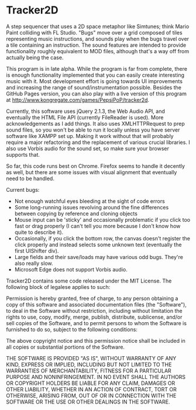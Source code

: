 # Tracker2D
A step sequencer that uses a 2D space metaphor like Simtunes; think Mario Paint colliding with FL Studio. "Bugs" move over a grid composed of tiles representing music instructions, and sounds play when the bugs travel over a tile containing an instruction. The sound features are intended to provide functionality roughly equivalent to MOD files, although that's a way off from actually being the case.

This program is in late alpha. While the program is far from complete, there is enough functionality implemented that you can easily create interesting music with it. Most development effort is going towards UI improvements and increasing the range of sound/instrumentation possible. Besides the GitHub Pages version, you can also play with a live version of this program at http://www.kongregate.com/games/PepsiPoP/tracker2d.

Currently, this software uses jQuery 2.1.3, the Web Audio API, and eventually the HTML File API (currently FileReader is used). More acknowledgements as I add things. It also uses XMLHTTPRequest to prep sound files, so you won't be able to run it locally unless you have server software like XAMPP set up. Making it work without that will probably require a major refactoring and the replacement of various crucial libraries. I also use Vorbis audio for the sound set, so make sure your browser supports that.

So far, this code runs best on Chrome. Firefox seems to handle it decently as well, but there are some issues with visual alignment that eventually need to be handled.

Current bugs:
- Not enough watchful eyes bleeding at the sight of code errors
- Some long-running issues revolving around the fine differences between copying by reference and cloning objects
- Mouse input can be 'sticky' and occasionally problematic if you click too fast or drag properly (I can't tell you more because I don't know how quite to describe it).
- Occasionally, if you click the bottom row, the canvas doesn't register the click properly and instead selects some unknown text (eventually the first UIShifter div).
- Large fields and their save/loads may have various odd bugs. They're also really slow.
- Microsoft Edge does not support Vorbis audio.

Tracker2D contains some code released under the MIT License. The following block of legalese applies to such:

Permission is hereby granted, free of charge, to any person obtaining a copy of this software and associated documentation files (the "Software"), to deal in the Software without restriction, including without limitation the rights to use, copy, modify, merge, publish, distribute, sublicense, and/or sell copies of the Software, and to permit persons to whom the Software is furnished to do so, subject to the following conditions:

The above copyright notice and this permission notice shall be included in all copies or substantial portions of the Software.

THE SOFTWARE IS PROVIDED "AS IS", WITHOUT WARRANTY OF ANY KIND, EXPRESS OR IMPLIED, INCLUDING BUT NOT LIMITED TO THE WARRANTIES OF MERCHANTABILITY, FITNESS FOR A PARTICULAR PURPOSE AND NONINFRINGEMENT. IN NO EVENT SHALL THE AUTHORS OR COPYRIGHT HOLDERS BE LIABLE FOR ANY CLAIM, DAMAGES OR OTHER LIABILITY, WHETHER IN AN ACTION OF CONTRACT, TORT OR OTHERWISE, ARISING FROM, OUT OF OR IN CONNECTION WITH THE SOFTWARE OR THE USE OR OTHER DEALINGS IN THE SOFTWARE.